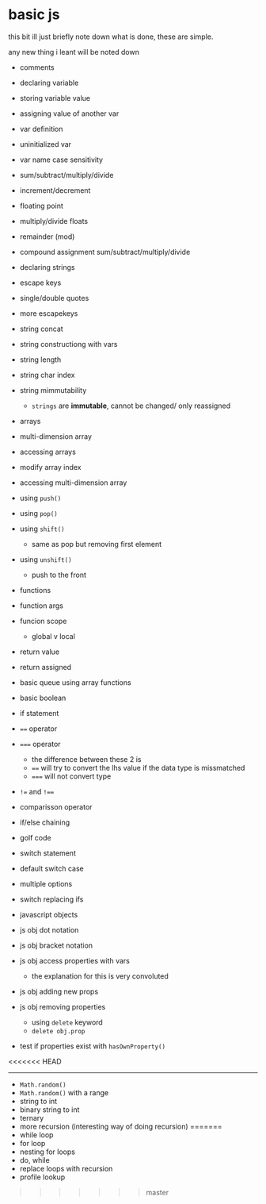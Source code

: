 # basic js 

this bit ill just briefly note down what is done, these are simple.

any new thing i leant will be noted down

- comments
- declaring variable
- storing variable value
- assigning value of another var
- var definition
- uninitialized var

- var name case sensitivity
- sum/subtract/multiply/divide
- increment/decrement

- floating point
- multiply/divide floats
- remainder (mod)
- compound assignment sum/subtract/multiply/divide

- declaring strings
- escape keys
- single/double quotes

- more escapekeys
- string concat
- string constructiong with vars
- string length

- string char index
- string mimmutability
  - `strings` are **immutable**, cannot be changed/ only reassigned

- arrays
- multi-dimension array
- accessing arrays
- modify array index
- accessing multi-dimension array
- using `push()`

- using `pop()`
- using `shift()`
  - same as pop but removing first element
- using `unshift()`
  - push to the front
- functions
- function args
- funcion scope
    - global v local
- return value
- return assigned
- basic queue using array functions
- basic boolean
- if statement

- `==` operator
- `===` operator
  - the difference between these 2 is
  - `==` will try to convert the lhs value if the data type is missmatched
  - `===` will not convert type
- `!=` and `!==`
- comparisson operator
- if/else chaining

- golf code
- switch statement
- default switch case
- multiple options
- switch replacing ifs
- javascript objects
- js obj dot notation

- js obj bracket notation
- js obj access properties with vars
  - the explanation for this is very convoluted
- js obj adding new props
- js obj removing properties
  - using `delete` keyword
  - `delete obj.prop`
- test if properties exist with `hasOwnProperty()`

<<<<<<< HEAD

---

- `Math.random()`
- `Math.random()` with a range
- string to int
- binary string to int
- ternary
- more recursion (interesting way of doing recursion)
=======
- while loop
- for loop
- nesting for loops
- do, while
- replace loops with recursion
- profile lookup
>>>>>>> master

